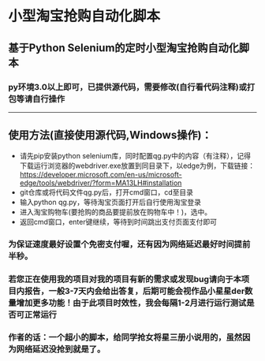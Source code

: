 # 小型淘宝抢购自动化脚本 
<h2>基于Python Selenium的定时小型淘宝抢购自动化脚本</h2>  

<h3>py环境3.0以上即可，已提供源代码，需要修改(自行看代码注释)或打包等请自行操作</h3>  

---
<h2>使用方法(直接使用源代码,Windows操作)：</h2>  

- 请先pip安装python selenium库，同时配置qg.py中的内容（有注释），记得下载运行浏览器的webdriver.exe放置到同目录下，以edge为例，下载链接：https://developer.microsoft.com/en-us/microsoft-edge/tools/webdriver/?form=MA13LH#installation
- git仓库或将代码文件qg.py后，打开cmd窗口，cd至目录
- 输入python qg.py，等待淘宝页面打开后自行使用淘宝登录
- 进入淘宝购物车(要抢购的商品要提前放在购物车中！)，选中。
- 返回cmd窗口，enter键继续，等待到时间跳出支付页面支付即可

<h3>为保证速度最好设置个免密支付喔，还有因为网络延迟最好时间提前半秒。</h3>  

<h3>若您正在使用我的项目对我的项目有新的需求或发现bug请向于本项目内报告，一般3-7天内会给出答复，后期可能会视作品小星星der数量增加更多功能！由于此项目时效性，我会每隔1-2月进行运行测试是否可正常运行</h3>

<h3>作者的话：一个超小的脚本，给同学抢女将星三册小说用的，虽然因为网络延迟没抢到就是了。</h3>
